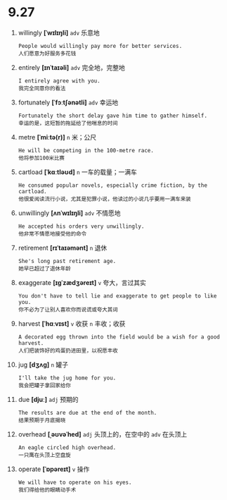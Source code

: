 # 9.27


1. willingly **[ˈwɪlɪŋli]** `adv` 乐意地
    ```
    People would willingly pay more for better services.
    人们愿意为好服务多花钱
    ```

2. entirely **[ɪnˈtaɪəli]** `adv` 完全地，完整地
    ```
    I entirely agree with you.
    我完全同意你的看法
    ```

3. fortunately **[ˈfɔːtʃənətli]** `adv` 幸运地
    ```
    Fortunately the short delay gave him time to gather himself.
    幸运的是，这短暂的拖延给了他喘息的时间
    ```

4. metre **[ˈmiːtə(r)]** `n` 米；公尺
    ```
    He will be competing in the 100-metre race.
    他将参加100米比赛
    ```

5. cartload **[ˈkɑːtləʊd]** `n` 一车的载量；一满车
    ```
    He consumed popular novels, especially crime fiction, by the cartload.
    他很爱阅读流行小说，尤其是犯罪小说，他读过的小说几乎要用一满车来装
    ```

6. unwillingly **[ʌnˈwɪlɪŋli]** `adv` 不情愿地
    ```
    He accepted his orders very unwillingly.
    他非常不情愿地接受他的命令
    ```

7. retirement **[rɪˈtaɪəmənt]** `n` 退休
    ```
    She's long past retirement age.
    她早已超过了退休年龄
    ```

8. exaggerate **[ɪɡˈzædʒəreɪt]** `v` 夸大，言过其实
    ```
    You don't have to tell lie and exaggerate to get people to like you.
    你不必为了让别人喜欢你而说谎或夸大其词
    ```

9. harvest **[ˈhɑːvɪst]** `v` 收获 `n` 丰收；收获
    ```
    A decorated egg thrown into the field would be a wish for a good harvest.
    人们把装饰好的鸡蛋扔进田里，以祝愿丰收
    ```

10. jug **[dʒʌɡ]** `n` 罐子
    ```
    I'll take the jug home for you.
    我会把罐子拿回家给你
    ```

11. due **[djuː]** `adj` 预期的
    ```
    The results are due at the end of the month.
    结果预期于月底揭晓
    ```

12. overhead **[ˌəʊvəˈhed]** `adj` 头顶上的，在空中的 `adv` 在头顶上
    ```
    An eagle circled high overhead.
    一只鹰在头顶上空盘旋
    ```

13. operate **[ˈɒpəreɪt]** `v` 操作
    ```
    We will have to operate on his eyes.
    我们得给他的眼睛动手术
    ```
